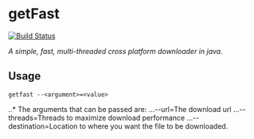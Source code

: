 # getFast
[![Build Status](https://travis-ci.org/devdil/getFast.svg?branch=master)](https://travis-ci.org/devdil/getFast)

*A simple, fast, multi-threaded cross platform downloader in java.*

## Usage

 `getfast --<argument>=<value>`
 
 ..* The arguments that can be passed are:
  ...--url=The download url
  ...--threads=Threads to maximize download performance
  ...--destination=Location to where you want the file to be downloaded.

